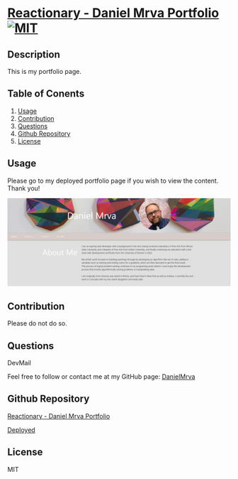 # [Reactionary - Daniel Mrva Portfolio](https://github.com/DanielMrva/DanielMrva_Portfolio_Reactionary) [![MIT](https://img.shields.io/badge/License-MIT-brightgreen)](https://opensource.org/licenses/MIT)
  
  ## Description
  This is my portfolio page.

  ## Table of Conents
   1. [Usage](#usage)
   1. [Contribution](#contribution)
   1. [Questions](#questions)
   1. [Github Repository](#github-repository)
   1. [License](#license)
  
  ## Usage 
  Please go to my deployed portfolio page if you wish to view the content. Thank you!

  ![](./public/images/Portfolio.jpg)

  ## Contribution
  Please do not do so.
    
  ## Questions
  DevMail

  Feel free to follow or contact me at my GitHub page: [DanielMrva](https://github.com/DanielMrva)
  
  
  ## Github Repository
  [Reactionary - Daniel Mrva Portfolio](https://github.com/DanielMrva/DanielMrva_Portfolio_Reactionary)
  
  
  [Deployed](https://danielmrva.github.io/DanielMrva_Portfolio_Reactionary/)
  
  ## License 
  MIT
